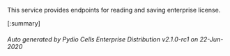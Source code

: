 






This service provides endpoints for reading and saving enterprise license.

[:summary]

###### Auto generated by Pydio Cells Enterprise Distribution v2.1.0-rc1 on 22-Jun-2020
